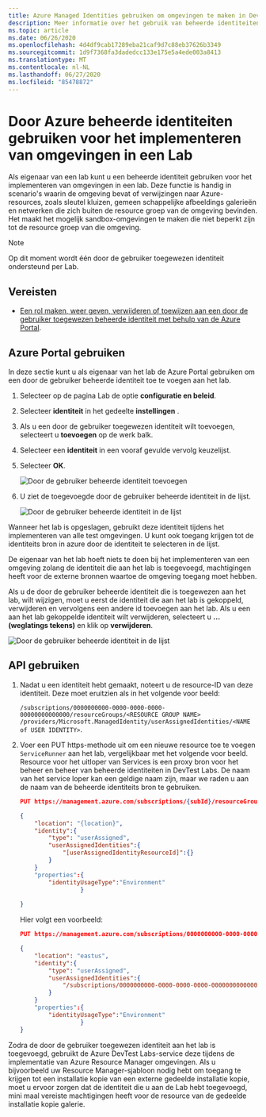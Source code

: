 ```yaml
---
title: Azure Managed Identities gebruiken om omgevingen te maken in DevTest Labs | Microsoft Docs
description: Meer informatie over het gebruik van beheerde identiteiten in azure voor het implementeren van omgevingen in een lab in Azure DevTest Labs.
ms.topic: article
ms.date: 06/26/2020
ms.openlocfilehash: 4d4df9cab17289eba21caf9d7c88eb37626b3349
ms.sourcegitcommit: 1d9f7368fa3dadedcc133e175e5a4ede003a8413
ms.translationtype: MT
ms.contentlocale: nl-NL
ms.lasthandoff: 06/27/2020
ms.locfileid: "85478872"
---
```

# <a name="use-azure-managed-identities-to-deploy-environments-in-a-lab"></a>Door Azure beheerde identiteiten gebruiken voor het implementeren van omgevingen in een Lab 
Als eigenaar van een lab kunt u een beheerde identiteit gebruiken voor het implementeren van omgevingen in een lab. Deze functie is handig in scenario's waarin de omgeving bevat of verwijzingen naar Azure-resources, zoals sleutel kluizen, gemeen schappelijke afbeeldings galerieën en netwerken die zich buiten de resource groep van de omgeving bevinden. Het maakt het mogelijk sandbox-omgevingen te maken die niet beperkt zijn tot de resource groep van die omgeving.

> [!NOTE]
> Op dit moment wordt één door de gebruiker toegewezen identiteit ondersteund per Lab. 

## <a name="prerequisites"></a>Vereisten
- [Een rol maken, weer geven, verwijderen of toewijzen aan een door de gebruiker toegewezen beheerde identiteit met behulp van de Azure Portal](../active-directory/managed-identities-azure-resources/how-to-manage-ua-identity-portal.md). 

## <a name="use-azure-portal"></a>Azure Portal gebruiken
In deze sectie kunt u als eigenaar van het lab de Azure Portal gebruiken om een door de gebruiker beheerde identiteit toe te voegen aan het lab. 

1. Selecteer op de pagina Lab de optie **configuratie en beleid**. 
1. Selecteer **identiteit** in het gedeelte **instellingen** .
1. Als u een door de gebruiker toegewezen identiteit wilt toevoegen, selecteert u **toevoegen** op de werk balk. 
1. Selecteer een **identiteit** in een vooraf gevulde vervolg keuzelijst.
1. Selecteer **OK**.

    ![Door de gebruiker beheerde identiteit toevoegen](./media/use-managed-identities-environments/add-user-managed-identity.png)
2. U ziet de toegevoegde door de gebruiker beheerde identiteit in de lijst. 

    ![Door de gebruiker beheerde identiteit in de lijst](./media/use-managed-identities-environments/identity-in-list.png)

Wanneer het lab is opgeslagen, gebruikt deze identiteit tijdens het implementeren van alle test omgevingen. U kunt ook toegang krijgen tot de identiteits bron in azure door de identiteit te selecteren in de lijst. 

De eigenaar van het lab hoeft niets te doen bij het implementeren van een omgeving zolang de identiteit die aan het lab is toegevoegd, machtigingen heeft voor de externe bronnen waartoe de omgeving toegang moet hebben. 

Als u de door de gebruiker beheerde identiteit die is toegewezen aan het lab, wilt wijzigen, moet u eerst de identiteit die aan het lab is gekoppeld, verwijderen en vervolgens een andere id toevoegen aan het lab. Als u een aan het lab gekoppelde identiteit wilt verwijderen, selecteert u **... (weglatings tekens)** en klik op **verwijderen**. 

![Door de gebruiker beheerde identiteit in de lijst](./media/use-managed-identities-environments/replace-identity.png)  

## <a name="use-api"></a>API gebruiken

1. Nadat u een identiteit hebt gemaakt, noteert u de resource-ID van deze identiteit. Deze moet eruitzien als in het volgende voor beeld: 

    `/subscriptions/0000000000-0000-0000-0000-00000000000000/resourceGroups/<RESOURCE GROUP NAME> /providers/Microsoft.ManagedIdentity/userAssignedIdentities/<NAME of USER IDENTITY>`.
1. Voer een PUT https-methode uit om een nieuwe resource toe te voegen `ServiceRunner` aan het lab, vergelijkbaar met het volgende voor beeld. Resource voor het uitloper van Services is een proxy bron voor het beheer en beheer van beheerde identiteiten in DevTest Labs. De naam van het service loper kan een geldige naam zijn, maar we raden u aan de naam van de beheerde identiteits bron te gebruiken. 
 
    ```json
    PUT https://management.azure.com/subscriptions/{subId}/resourceGroups/{rg}/providers/Microsoft.Devtestlab/labs/{yourlabname}/serviceRunners/{serviceRunnerName}

    {
        "location": "{location}",
        "identity":{
            "type": "userAssigned",
            "userAssignedIdentities":{
                "[userAssignedIdentityResourceId]":{}
            }
        }
        "properties":{
            "identityUsageType":"Environment"
                     }
          
    }
    ```
 
    Hier volgt een voorbeeld: 

    ```json
    PUT https://management.azure.com/subscriptions/0000000000-0000-0000-0000-000000000000000/resourceGroups/exampleRG/providers/Microsoft.Devtestlab/labs/mylab/serviceRunners/sampleuseridentity

    {
        "location": "eastus",
        "identity":{
            "type": "userAssigned",
            "userAssignedIdentities":{
                "/subscriptions/0000000000-0000-0000-0000-000000000000000/resourceGroups/exampleRG/providers/Microsoft.ManagedIdentity/userAssignedIdentities/sampleuseridentity":{}
            }
        }
        "properties":{
            "identityUsageType":"Environment"
                     }
    }
    ```
 
Zodra de door de gebruiker toegewezen identiteit aan het lab is toegevoegd, gebruikt de Azure DevTest Labs-service deze tijdens de implementatie van Azure Resource Manager omgevingen. Als u bijvoorbeeld uw Resource Manager-sjabloon nodig hebt om toegang te krijgen tot een installatie kopie van een externe gedeelde installatie kopie, moet u ervoor zorgen dat de identiteit die u aan de Lab hebt toegevoegd, mini maal vereiste machtigingen heeft voor de resource van de gedeelde installatie kopie galerie. 
